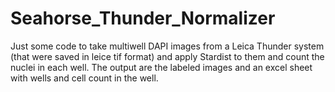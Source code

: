 # Seahorse_Thunder_Normalizer

Just some code to take multiwell DAPI images from a Leica Thunder system (that were saved in leice tif format) and apply Stardist to them and count the nuclei in each well. 
The output are the labeled images and an excel sheet with wells and cell count in the well. 
